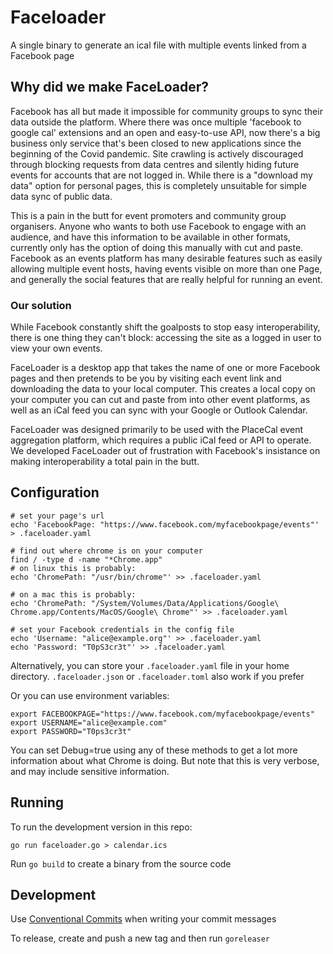 # Faceloader

A single binary to generate an ical file with multiple events linked from a Facebook page

## Why did we make FaceLoader?

Facebook has all but made it impossible for community groups to sync their data outside the platform. Where there was once multiple 'facebook to google cal' extensions and an open and easy-to-use API, now there's a big business only service that's been closed to new applications since the beginning of the Covid pandemic. Site crawling is actively discouraged through blocking requests from data centres and silently hiding future events for accounts that are not logged in. While there is a "download my data" option for personal pages, this is completely unsuitable for simple data sync of public data.

This is a pain in the butt for event promoters and community group organisers. Anyone who wants to both use Facebook to engage with an audience, and have this information to be available in other formats, currently only has the option of doing this manually with cut and paste. Facebook as an events platform has many desirable features such as easily allowing multiple event hosts, having events visible on more than one Page, and generally the social features that are really helpful for running an event.

### Our solution

While Facebook constantly shift the goalposts to stop easy interoperability, there is one thing they can't block: accessing the site as a logged in user to view your own events.

FaceLoader is a desktop app that takes the name of one or more Facebook pages and then pretends to be you by visiting each event link and downloading the data to your local computer. This creates a local copy on your computer you can cut and paste from into other event platforms, as well as an iCal feed you can sync with your Google or Outlook Calendar.

FaceLoader was designed primarily to be used with the PlaceCal event aggregation platform, which requires a public iCal feed or API to operate. We developed FaceLoader out of frustration with Facebook's insistance on making interoperability a total pain in the butt.

## Configuration

```shell
# set your page's url
echo 'FacebookPage: "https://www.facebook.com/myfacebookpage/events"' > .faceloader.yaml

# find out where chrome is on your computer
find / -type d -name "*Chrome.app"
# on linux this is probably:
echo 'ChromePath: "/usr/bin/chrome"' >> .faceloader.yaml

# on a mac this is probably:
echo 'ChromePath: "/System/Volumes/Data/Applications/Google\ Chrome.app/Contents/MacOS/Google\ Chrome"' >> .faceloader.yaml

# set your Facebook credentials in the config file
echo 'Username: "alice@example.org"' >> .faceloader.yaml
echo 'Password: "T0pS3cr3t"' >> .faceloader.yaml
```

Alternatively, you can store your `.faceloader.yaml` file in your home directory.  `.faceloader.json` or `.faceloader.toml` also work if you prefer

Or you can use environment variables:

```shell
export FACEBOOKPAGE="https://www.facebook.com/myfacebookpage/events"
export USERNAME="alice@example.com"
export PASSWORD="T0ps3cr3t"
```

You can set Debug=true using any of these methods to get a lot more information about what Chrome is doing.  But note that this is very verbose, and may include sensitive information.

## Running

To run the development version in this repo:

```shell
go run faceloader.go > calendar.ics
```

Run `go build` to create a binary from the source code

## Development

Use [Conventional Commits](https://www.conventionalcommits.org/en/v1.0.0/) when writing your commit messages

To release, create and push a new tag and then run `goreleaser`
